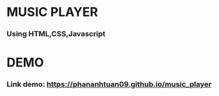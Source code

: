 # MUSIC PLAYER
### Using HTML,CSS,Javascript
# DEMO
### Link demo: https://phananhtuan09.github.io/music_player
